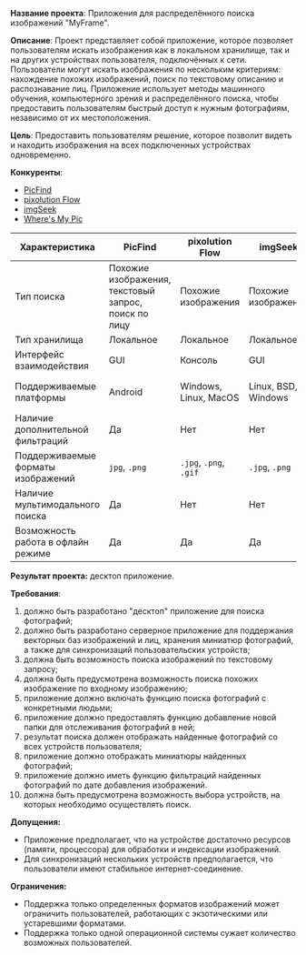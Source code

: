 **Название проекта**: 
Приложения для распределённого поиска изображений "MyFrame".

**Описание**: 
Проект представляет собой приложение, которое позволяет пользователям искать изображения как в локальном хранилище, так и на других устройствах пользователя, подключённых к сети. Пользователи могут искать изображения по нескольким критериям: нахождение похожих изображений, поиск по текстовому описанию и распознавание лиц. Приложение использует методы машинного обучения, компьютерного зрения и распределённого поиска, чтобы предоставить пользователям быстрый доступ к нужным фотографиям, независимо от их местоположения.

**Цель**: 
Предоставить пользователям решение, которое позволит видеть и находить изображения на всех подключенных устройствах одновременно.

**Конкуренты**: 
- [PicFind](https://play.google.com/store/apps/details?id=com.amazing.picfind&hl=en)
- [pixolution Flow](https://becominghuman.ai/how-to-set-up-your-own-local-image-search-engine-in-minutes-bf4eae937a4c)
- [imgSeek](https://sourceforge.net/projects/imgseek/)
- [Where's My Pic](https://lightning.ai/omalve/studios/where-s-my-pic-a-fully-local-image-search-engine)

| Характеристика                     | PicFind                                              | pixolution Flow        | imgSeek             | Where's My Pic          | MyFrame                                               |
| ---------------------------------- | ---------------------------------------------------- | ---------------------- | ------------------- | ----------------------- | ----------------------------------------------------- |
| Тип поиска                         | Похожие изображения, текстовый запрос, поиск по лицу | Похожие изображения    | Похожие изображения | Текстовый запрос        | Текстовый запрос, похожие изображения, поиск по лицам |
| Тип хранилища                      | Локальное                                            | Локальное              | Локальное           | Локальное               | Распределенное                                        |
| Интерфейс взаимодействия           | GUI                                                  | Консоль                | GUI                 | GUI                     | GUI                                                   |
| Поддерживаемые платформы           | Android                                              | Windows, Linux, MacOS  | Linux, BSD, Windows | Windows, Linux, MacOS   | Windows                                               |
| Наличие дополнительной фильтраций  | Да                                                   | Нет                    | Нет                 | Нет                     | Да                                                    |
| Поддерживаемые форматы изображений | `jpg`, `.png`                                        | `.jpg`, `.png`, `.gif` | `.jpg`, `.png`      | `.jpg`, `.png`, `.tiff` | `.jpg`, `.png`                                        |
| Наличие мультимодального поиска    | Да                                                   | Нет                    | Нет                 | Да                      | Да                                                    |
| Возможность работа в офлайн режиме | Да                                                   | Да                     | Да                  | Да                      | Нет                                                   |

**Результат проекта:** десктоп приложение.

**Требования**:
1) должно быть разработано "десктоп" приложение для поиска фотографий;
2) должно быть разработано серверное приложение для поддержания векторных баз изображений и лиц, хранения миниатюр фотографий, а также для синхронизаций пользовательских устройств;
3) должна быть возможность поиска изображений по текстовому запросу;
4) должна быть предусмотрена возможность поиска похожих изображение по входному изображению;
5) приложение должно включать функцию поиска фотографий с конкретными людьми;
6) приложение должно предоставлять функцию добавление новой папки для отслеживания фотографий в ней;
7) результат поиска должен отображать найденные фотографий со всех устройств пользователя;
8) приложение должно отображать миниатюры найденных фотографий;
9) приложение должно иметь функцию фильтраций найденных фотографий по дате добавления изображений.
10) должна быть предусмотрена возможность выбора устройств, на которых необходимо осуществлять поиск.

**Допущения:** 
- Приложение предполагает, что на устройстве достаточно ресурсов (памяти, процессора) для обработки и индексации изображений.
- Для синхронизаций нескольких устройств предполагается, что пользователи имеют стабильное интернет-соединение.
 
**Ограничения:** 
- Поддержка только определенных форматов изображений может ограничить пользователей, работающих с экзотическими или устаревшими форматами.
- Поддержка только одной операционной системы сужает количество возможных пользователей.